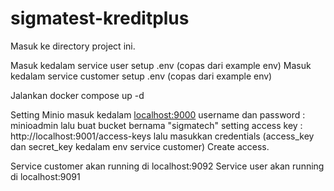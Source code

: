 # sigmatest-kreditplus

Masuk ke directory project ini.

Masuk kedalam service user setup .env (copas dari example env)
Masuk kedalam service customer setup .env (copas dari example env)

Jalankan 
docker compose up -d 

Setting Minio
masuk kedalam [localhost:9000](http://localhost:9001/)
username dan password : minioadmin
lalu buat bucket bernama "sigmatech"
setting access key : http://localhost:9001/access-keys
lalu masukkan credentials (access_key dan secret_key kedalam env service customer) Create access.

Service customer akan running di localhost:9092
Service user akan running di localhost:9091

